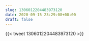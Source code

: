 ```yaml
---
slug: 1306012204483973120
date: 2020-09-15 23:29:08+00:00
draft: false
---
```


{{< tweet 1306012204483973120 >}}
